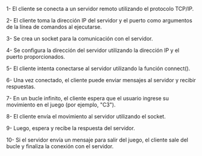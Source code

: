 1- El cliente se conecta a un servidor remoto utilizando el protocolo TCP/IP.

2- El cliente toma la dirección IP del servidor y el puerto como argumentos de la línea de comandos al ejecutarse.

3- Se crea un socket para la comunicación con el servidor.

4- Se configura la dirección del servidor utilizando la dirección IP y el puerto proporcionados.

5- El cliente intenta conectarse al servidor utilizando la función connect().

6- Una vez conectado, el cliente puede enviar mensajes al servidor y recibir respuestas.

7- En un bucle infinito, el cliente espera que el usuario ingrese su movimiento en el juego (por ejemplo, "C3").

8- El cliente envía el movimiento al servidor utilizando el socket.

9- Luego, espera y recibe la respuesta del servidor.

10- Si el servidor envía un mensaje para salir del juego, el cliente sale del bucle y finaliza la conexión con el servidor.

